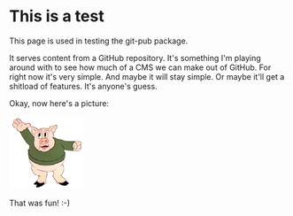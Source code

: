 # This is a test

This page is used in testing the git-pub package. 

It serves content from a GitHub repository. It's something I'm playing around with to see how much of a CMS we can make out of GitHub. For right now it's very simple. And maybe it will stay simple. Or maybe it'll get a shitload of features. It's anyone's guess. 

Okay, now here's a picture:

<img src="porky.png">

That was fun! :-)

